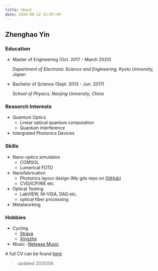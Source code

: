 ```yaml
---
title: about
date: 2020-08-22 22:07:49
---
```


## Zhenghao Yin

### Education

  - Master of Engineering (Oct. 2017 - March 2020) 

    *Department of Electronic Science and Engineering, Kyoto University, Japan*
  
  - Bachelor of Science (Sept. 2013 - Jun. 2017)
    
    *School of Physics, Nanjing University, China*

### Reaserch Interests

  - Quantum Optics
    - Linear optical quantum computation
    - Quantum interference
  - Intergrated Photonics Devices

### Skills

  - Nano-optics simulation
    - COMSOL
    - Lumerical FDTD
  - Nanofabrication
	- Photonics layour design (My gds repo on [GitHub](https://github.com/fibomat/gds))
	- CVD/ICP/RIE etc.
  - Optical Testing
  	- LabVIEW, NI-VISA, DAQ etc.
  	- optical fiber processing
  - Metalworking

### Hobbies

  - Cycling 
    - [Strava](https://www.strava.com/athletes/12094067) 
    - [Xingzhe](http://www.imxingzhe.com/im/iZm1KJmXedm/)
  - Music
    -[Netease Music](http://music.163.com/#/user/home?id=34072848)

A full CV can be found [here](CV.pdf)

> updated 2020/06